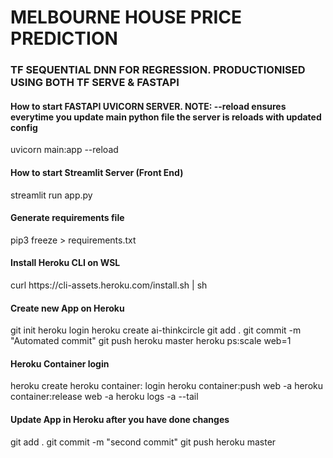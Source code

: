 
<H1> MELBOURNE HOUSE PRICE PREDICTION</H1>
<H3> TF SEQUENTIAL DNN FOR REGRESSION. PRODUCTIONISED USING BOTH TF SERVE & FASTAPI</H3>

<H4> How to start FASTAPI UVICORN SERVER. NOTE: --reload ensures everytime you update main python file the server is reloads with updated config</H4>
uvicorn main:app --reload

<H4> How to start Streamlit Server (Front End) </H4>

streamlit run app.py
<H4> Generate requirements file </H4>
pip3 freeze > requirements.txt

<H4> Install Heroku CLI on WSL </H4>
curl https://cli-assets.heroku.com/install.sh | sh



<H4> Create new App on Heroku </H4>
git init
heroku login
heroku create ai-thinkcircle
git add .
git commit -m "Automated commit"
git push heroku master
heroku ps:scale web=1



<H4>  Heroku Container login</H4>
heroku create <appname>
heroku container: login
heroku container:push web -a <appname>
heroku container:release web -a <appname>
heroku logs -a <appname> --tail

<H4> Update App in Heroku after you have done changes </H4>
git add .
git commit -m "second commit"
git push heroku master




